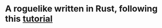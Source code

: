 # A roguelike written in Rust, following this [tutorial](https://tomassedovic.github.io/roguelike-tutorial/)